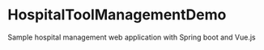 # HospitalToolManagementDemo

Sample hospital management web application with Spring boot and Vue.js
